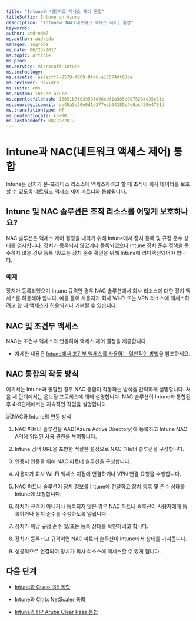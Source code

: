 ```yaml
---
title: "Intune과 네트워크 액세스 제어 통합"
titleSuffix: Intune on Azure
description: "Intune과 NAC(네트워크 액세스 제어) 통합"
keywords: 
author: andredm7
ms.author: andredm
manager: angrobe
ms.date: 06/23/2017
ms.topic: article
ms.prod: 
ms.service: microsoft-intune
ms.technology: 
ms.assetid: aa7ecff7-8579-4009-8fd6-e17074df67de
ms.reviewer: davidra
ms.suite: ems
ms.custom: intune-azure
ms.openlocfilehash: 15651b3f03959fd96edf1a585d0075204e35e61b
ms.sourcegitcommit: ce49a5c50e0d1e377ecb94185c4e6ac450e4701d
ms.translationtype: HT
ms.contentlocale: ko-KR
ms.lasthandoff: 08/29/2017
---
```

# <a name="network-access-control-nac-integration-with-intune"></a>Intune과 NAC(네트워크 액세스 제어) 통합

Intune은 장치가 온-프레미스 리소스에 액세스하려고 할 때 조직이 회사 데이터를 보호할 수 있도록 네트워크 액세스 제어 파트너와 통합됩니다.

## <a name="how-do-intune-and-nac-solutions-help-protect-your-organization-resources"></a>Intune 및 NAC 솔루션은 조직 리소스를 어떻게 보호하나요?

NAC 솔루션은 액세스 제어 결정을 내리기 위해 Intune에서 장치 등록 및 규정 준수 상태를 검사합니다. 장치가 등록되지 않았거나 등록되었으나 Intune 장치 준수 정책을 준수하지 않을 경우 등록 및/또는 장치 준수 확인을 위해 Intune에 리디렉션되어야 합니다.

### <a name="example"></a>예제

장치가 등록되었으며 Intune 규격인 경우 NAC 솔루션에서 회사 리소스에 대한 장치 액세스를 허용해야 합니다. 예를 들어 사용자가 회사 Wi-Fi 또는 VPN 리소스에 액세스하려고 할 때 액세스가 허용되거나 거부될 수 있습니다.

## <a name="nac-and-conditional-access"></a>NAC 및 조건부 액세스

NAC는 조건부 액세스와 연동하여 액세스 제어 결정을 제공합니다.

- 자세한 내용은 [Intune에서 조건부 액세스를 사용하는 일반적인 방법](conditional-access-intune-common-ways-use.md)을 참조하세요.

## <a name="how-the-nac-integration-works"></a>NAC 통합의 작동 방식

여기서는 Intune과 통합된 경우 NAC 통합이 작동하는 방식을 간략하게 설명합니다. 처음 세 단계에서는 온보딩 프로세스에 대해 설명합니다. NAC 솔루션이 Intune과 통합된 후 4-9단계에서는 지속적인 작업을 설명합니다.

![NAC와 Intune의 연동 방식](./media/ca-intune-common-ways-2.png)

1.  NAC 파트너 솔루션을 AAD(Azure Active Directory)에 등록하고 Intune NAC API에 위임된 사용 권한을 부여합니다.

2.  Intune 검색 URL을 포함한 적절한 설정으로 NAC 파트너 솔루션을 구성합니다.

3.  인증서 인증을 위해 NAC 파트너 솔루션을 구성합니다.

4.  사용자가 회사 Wi-Fi 액세스 지점에 연결하거나 VPN 연결 요청을 수행합니다.

5.  NAC 파트너 솔루션이 장치 정보를 Intune에 전달하고 장치 등록 및 준수 상태를 Intune에 요청합니다.

6.  장치가 규격이 아니거나 등록되지 않은 경우 NAC 파트너 솔루션이 사용자에게 등록하거나 장치 준수를 수정하도록 알립니다.

7.  장치가 해당 규정 준수 및/또는 등록 상태를 확인하려고 합니다.

8.  장치가 등록되고 규격이면 NAC 파트너 솔루션이 Intune에서 상태를 가져옵니다.

9.  성공적으로 연결되어 장치가 회사 리소스에 액세스할 수 있게 됩니다.

## <a name="next-steps"></a>다음 단계

-   [Intune과 Cisco ISE 통합](http://www.cisco.com/c/en/us/td/docs/security/ise/2-1/admin_guide/b_ise_admin_guide_21/b_ise_admin_guide_20_chapter_01000.html)

-   [Intune과 Citrix NetScaler 통합](http://docs.citrix.com/en-us/netscaler-gateway/12/microsoft-intune-integration/configuring-network-access-control-device-check-for-netscaler-gateway-virtual-server-for-single-factor-authentication-deployment.html)

-   [Intune과 HP Aruba Clear Pass 통합](https://support.arubanetworks.com/Documentation/tabid/77/DMXModule/512/Command/Core_Download/Default.aspx?EntryId=23757)
